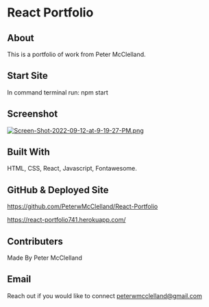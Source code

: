 # React Portfolio

## About
This is a portfolio of work from Peter McClelland.

## Start Site
In command terminal run: npm start

## Screenshot
[![Screen-Shot-2022-09-12-at-9-19-27-PM.png](https://i.postimg.cc/TYkHzgC6/Screen-Shot-2022-09-12-at-9-19-27-PM.png)](https://postimg.cc/Ln1TfqcC)

## Built With
HTML, CSS, React, Javascript, Fontawesome.

## GitHub & Deployed Site
https://github.com/PeterwMcClelland/React-Portfolio

https://react-portfolio741.herokuapp.com/

## Contributers
Made By Peter McClelland

## Email
Reach out if you would like to connect peterwmcclelland@gmail.com